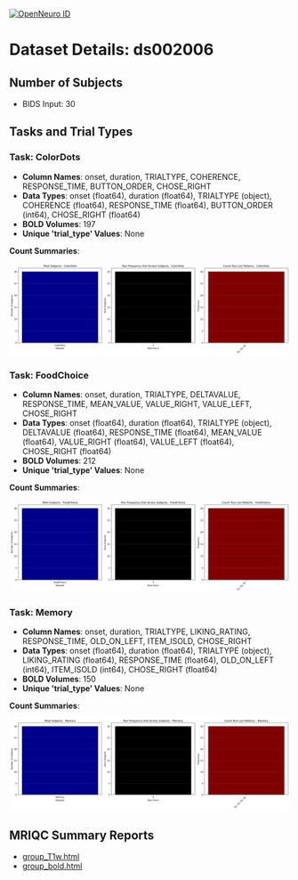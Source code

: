 [![OpenNeuro ID](https://img.shields.io/badge/OpenNeuro_Dataset-ds002006-blue?style=for-the-badge)](https://openneuro.org/datasets/ds002006)

# Dataset Details: ds002006

## Number of Subjects
- BIDS Input: 30

## Tasks and Trial Types
### Task: ColorDots
- **Column Names**: onset, duration, TRIALTYPE, COHERENCE, RESPONSE_TIME, BUTTON_ORDER, CHOSE_RIGHT
- **Data Types**: onset (float64), duration (float64), TRIALTYPE (object), COHERENCE (float64), RESPONSE_TIME (float64), BUTTON_ORDER (int64), CHOSE_RIGHT (float64)
- **BOLD Volumes**: 197
- **Unique 'trial_type' Values**: None

**Count Summaries**:

![ColorDots ColorDots_summary.png](basics_out/ColorDots_summary.png)
### Task: FoodChoice
- **Column Names**: onset, duration, TRIALTYPE, DELTAVALUE, RESPONSE_TIME, MEAN_VALUE, VALUE_RIGHT, VALUE_LEFT, CHOSE_RIGHT
- **Data Types**: onset (float64), duration (float64), TRIALTYPE (object), DELTAVALUE (float64), RESPONSE_TIME (float64), MEAN_VALUE (float64), VALUE_RIGHT (float64), VALUE_LEFT (float64), CHOSE_RIGHT (float64)
- **BOLD Volumes**: 212
- **Unique 'trial_type' Values**: None

**Count Summaries**:

![FoodChoice FoodChoice_summary.png](basics_out/FoodChoice_summary.png)
### Task: Memory
- **Column Names**: onset, duration, TRIALTYPE, LIKING_RATING, RESPONSE_TIME, OLD_ON_LEFT, ITEM_ISOLD, CHOSE_RIGHT
- **Data Types**: onset (float64), duration (float64), TRIALTYPE (object), LIKING_RATING (float64), RESPONSE_TIME (float64), OLD_ON_LEFT (int64), ITEM_ISOLD (int64), CHOSE_RIGHT (float64)
- **BOLD Volumes**: 150
- **Unique 'trial_type' Values**: None

**Count Summaries**:

![Memory Memory_summary.png](basics_out/Memory_summary.png)

## MRIQC Summary Reports
- [group_T1w.html](https://htmlpreview.github.io/?https://github.com/demidenm/openneuro_glmfitlins/blob/main/statsmodel_specs/ds002006/mriqc_summary/group_T1w.html)
- [group_bold.html](https://htmlpreview.github.io/?https://github.com/demidenm/openneuro_glmfitlins/blob/main/statsmodel_specs/ds002006/mriqc_summary/group_bold.html)
